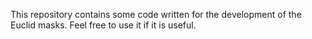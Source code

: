 This repository contains some code written for the development of the Euclid masks. Feel free to use it if it is useful.
